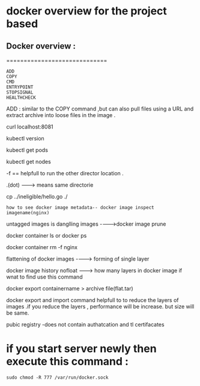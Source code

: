 # docker overview for the project based

## Docker overview :
=============================
```
ADD 
COPY 
CMD 
ENTRYPOINT 
STOPSIGNAL
HEALTHCHECK
```


ADD : similar to the COPY command ,but can also pull files using a URL and extract archive into 
      loose files in the image .
	  
	  
curl localhost:8081

kubectl version

kubectl get pods

kubectl get nodes

-f == helpfull to run the other director location .

.(dot) ---> means same directorie

cp ../ineligible/hello.go ./

```
how to see docker image metadata-- docker image inspect imagename(nginx)
```


untagged images is  danglling images ---->docker image prune 

docker container ls or docker ps

docker container rm -f nginx


flattening of docker images ---->  forming of single layer

docker image history nofloat       ---> how many layers in docker image if wnat to find use this command

docker export containername  > archive file(flat.tar)

docker export and import command helpfull to to reduce the layers of images .if you reduce the layers , performance will be increase.
but size will be same.


pubic registry -does not contain authatcation and tl certifacates 


# if you start server newly then execute this command :

  ``` 
  sudo chmod -R 777 /var/run/docker.sock
  
  ```



